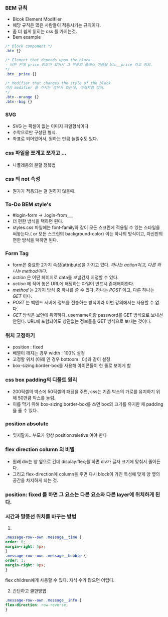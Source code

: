 ### BEM 규칙
- Blcok Element Modifiler 
- 해당 규칙은 많은 사람들이 적용시키는 규칙이다.
- 좀 더 쉽게 읽히는 css 를 가지는것.
- Bem example 
```css
/* Block component */
.btn {}

/* Element that depends upon the block
- 버튼 안에 price 정보가 있어서 그 부분의 클래스 이름을 btn__price 라고 정의.
*/
.btn__price {}

/* Modifier that changes the style of the block 
가끔 modifier 를 가지는 경우가 있는데, 아래처럼 정의.
*/
.btn--orange {}
.btn--big {}
```

### SVG
- SVG 는 픽셀이 없는 이미지 파일형식이다.
- 수학으로만 구성된 형식.
- 좌표로 되어있어서, 원하는 만큼 늘릴수도 있다.

### css 파일을 쪼개고 쪼개고 ... 
- 나폴레옹의 분할 정복법 


### css 의 not 속성
- 뭔가가 적용되는 걸 원하지 않을때.

### To-Do BEM style's

- #login-form -> .login-from___ 
- 더 편한 방식을 택하면 된다.
- styles.css 파일에는 font-family와 같이 모든 스크린에 적용될 수 있는 스타일을 써놓는다.( or 모든 스크린의 background-color) 이는 하나의 방식이고, 자신만의 편한 방식을 택하면 된다.

### Form Tag
- form은 중요한 2가지 속성(attribute)을 가지고 있다. *하나는 action이고, 다른 하나는 method이다.*
- *action* 은 어떤 페이지로 data를 보낼건지 지정할 수 있다.
- *action* 에 적어 놓은 URL에 해당하는 파일이 반드시 존재해야한다.
- *method* 는 2가지 방식 중 하나를 쓸 수 있다. 하나는 *POST* 이고, 다른 하나는 *GET* 이다.
- *POST* 는 백엔드 서버에 정보를 전송하는 방식이라 이번 강의에서는 사용할 수 없다.
- *GET* 방식은 보안에 취약하다. username이랑 password를 GET 방식으로 보내선 안된다. URL에 포함되어도 상관없는 정보들을 GET 방식으로 보내는 것이다.


### 위치 고정하기
- position : fixed
- 배열이 깨지는 경우 width : 100% 설정
- 고정할 위치 (아래 인 경우 bottoom : 0;)과 같이 설정
- box-sizing:border-box를 사용해 아이콘들이 한 줄로 보이게 함

### css box padding의 디폴트 원리
- 200픽셀의 박스에 50픽셀의 패딩을 주면, css는 기존 박스의 가로를 유지하기 위해 50만큼 박스를 늘림.
- 이를 막기 위해 box-sizing:border-box를 쓰면 box의 크기를 유지한 채 padding을 줄 수 있다.

### position absolute
- 잊지말자.. 부모가 항상 position:reletive 여야 한다

### flex direction column 의 비밀
- 원래 div는 양 옆으로 긴데 display:flex;를 하면 div가 글자 크기에 맞춰서 줄어든다. 
- 그리고 flex-direction에 column을 주면 다시 block이 가진 특성에 맞게 양 옆의 공간을 차지하게 되는 것.


### position: fixed 를 하면 그 요소는 다른 요소와 다른 layer에 위치하게 된다.

### 시간과 말풍선 위치를 바꾸는 방법
1. 
```css
.message-row--own .message__time {
order: 0;
margin-right: 5px;
}
.message-row--own .message__bubble {
order: 1;
margin-right: 0px;
}
```

flex children에게 사용할 수 있다. 자식 수가 많으면 어렵다.

2. 간단하고 쿨한방법
```css
.message-row--own .message__info {
flex-direction: row-reverse;
}
```

